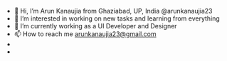 - 👋 Hi, I’m Arun Kanaujia from Ghaziabad, UP, India @arunkanaujia23
- 👀 I’m interested in working on new tasks and learning from everything
- 🌱 I’m currently working as a UI Developer and Designer
- 📫 How to reach me arunkanaujia23@gmail.com
- 
- <!---💼 My Graphics design portfolios https://drive.google.com/drive/folders/1Q0BLlOe90-Gs1FGR3YVf2EX0Sdtrivbr?usp=sharing -->
<!---
A-Kumar23/A-Kumar23 is a ✨ special ✨ repository because its `README.md` (this file) appears on your GitHub profile.
You can click the Preview link to take a look at your changes.
--->
